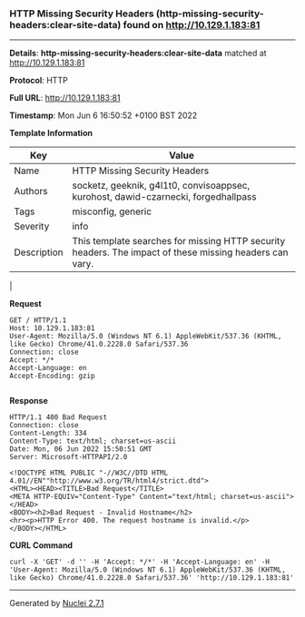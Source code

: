 ### HTTP Missing Security Headers (http-missing-security-headers:clear-site-data) found on http://10.129.1.183:81
---
**Details**: **http-missing-security-headers:clear-site-data**  matched at http://10.129.1.183:81

**Protocol**: HTTP

**Full URL**: http://10.129.1.183:81

**Timestamp**: Mon Jun 6 16:50:52 +0100 BST 2022

**Template Information**

| Key | Value |
|---|---|
| Name | HTTP Missing Security Headers |
| Authors | socketz, geeknik, g4l1t0, convisoappsec, kurohost, dawid-czarnecki, forgedhallpass |
| Tags | misconfig, generic |
| Severity | info |
| Description | This template searches for missing HTTP security headers. The impact of these missing headers can vary.
 |

**Request**
```http
GET / HTTP/1.1
Host: 10.129.1.183:81
User-Agent: Mozilla/5.0 (Windows NT 6.1) AppleWebKit/537.36 (KHTML, like Gecko) Chrome/41.0.2228.0 Safari/537.36
Connection: close
Accept: */*
Accept-Language: en
Accept-Encoding: gzip


```

**Response**
```http
HTTP/1.1 400 Bad Request
Connection: close
Content-Length: 334
Content-Type: text/html; charset=us-ascii
Date: Mon, 06 Jun 2022 15:50:51 GMT
Server: Microsoft-HTTPAPI/2.0

<!DOCTYPE HTML PUBLIC "-//W3C//DTD HTML 4.01//EN""http://www.w3.org/TR/html4/strict.dtd">
<HTML><HEAD><TITLE>Bad Request</TITLE>
<META HTTP-EQUIV="Content-Type" Content="text/html; charset=us-ascii"></HEAD>
<BODY><h2>Bad Request - Invalid Hostname</h2>
<hr><p>HTTP Error 400. The request hostname is invalid.</p>
</BODY></HTML>

```


**CURL Command**
```
curl -X 'GET' -d '' -H 'Accept: */*' -H 'Accept-Language: en' -H 'User-Agent: Mozilla/5.0 (Windows NT 6.1) AppleWebKit/537.36 (KHTML, like Gecko) Chrome/41.0.2228.0 Safari/537.36' 'http://10.129.1.183:81'
```
---
Generated by [Nuclei 2.7.1](https://github.com/projectdiscovery/nuclei)